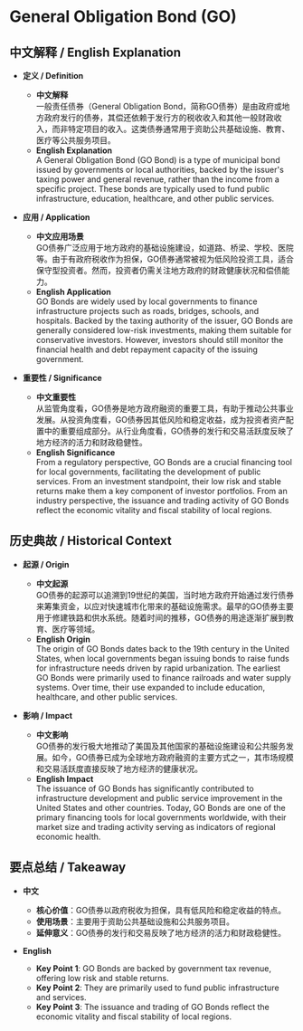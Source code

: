 # General Obligation Bond (GO)

## 中文解释 / English Explanation

* **定义 / Definition**  
  - **中文解释**  
    一般责任债券（General Obligation Bond，简称GO债券）是由政府或地方政府发行的债券，其偿还依赖于发行方的税收收入和其他一般财政收入，而非特定项目的收入。这类债券通常用于资助公共基础设施、教育、医疗等公共服务项目。  
  - **English Explanation**  
    A General Obligation Bond (GO Bond) is a type of municipal bond issued by governments or local authorities, backed by the issuer's taxing power and general revenue, rather than the income from a specific project. These bonds are typically used to fund public infrastructure, education, healthcare, and other public services.

* **应用 / Application**  
  - **中文应用场景**  
    GO债券广泛应用于地方政府的基础设施建设，如道路、桥梁、学校、医院等。由于有政府税收作为担保，GO债券通常被视为低风险投资工具，适合保守型投资者。然而，投资者仍需关注地方政府的财政健康状况和偿债能力。  
  - **English Application**  
    GO Bonds are widely used by local governments to finance infrastructure projects such as roads, bridges, schools, and hospitals. Backed by the taxing authority of the issuer, GO Bonds are generally considered low-risk investments, making them suitable for conservative investors. However, investors should still monitor the financial health and debt repayment capacity of the issuing government.

* **重要性 / Significance**  
  - **中文重要性**  
    从监管角度看，GO债券是地方政府融资的重要工具，有助于推动公共事业发展。从投资角度看，GO债券因其低风险和稳定收益，成为投资者资产配置中的重要组成部分。从行业角度看，GO债券的发行和交易活跃度反映了地方经济的活力和财政稳健性。  
  - **English Significance**  
    From a regulatory perspective, GO Bonds are a crucial financing tool for local governments, facilitating the development of public services. From an investment standpoint, their low risk and stable returns make them a key component of investor portfolios. From an industry perspective, the issuance and trading activity of GO Bonds reflect the economic vitality and fiscal stability of local regions.

## 历史典故 / Historical Context

* **起源 / Origin**  
  - **中文起源**  
    GO债券的起源可以追溯到19世纪的美国，当时地方政府开始通过发行债券来筹集资金，以应对快速城市化带来的基础设施需求。最早的GO债券主要用于修建铁路和供水系统。随着时间的推移，GO债券的用途逐渐扩展到教育、医疗等领域。  
  - **English Origin**  
    The origin of GO Bonds dates back to the 19th century in the United States, when local governments began issuing bonds to raise funds for infrastructure needs driven by rapid urbanization. The earliest GO Bonds were primarily used to finance railroads and water supply systems. Over time, their use expanded to include education, healthcare, and other public services.

* **影响 / Impact**  
  - **中文影响**  
    GO债券的发行极大地推动了美国及其他国家的基础设施建设和公共服务发展。如今，GO债券已成为全球地方政府融资的主要方式之一，其市场规模和交易活跃度直接反映了地方经济的健康状况。  
  - **English Impact**  
    The issuance of GO Bonds has significantly contributed to infrastructure development and public service improvement in the United States and other countries. Today, GO Bonds are one of the primary financing tools for local governments worldwide, with their market size and trading activity serving as indicators of regional economic health.

## 要点总结 / Takeaway

* **中文**  
  - **核心价值**：GO债券以政府税收为担保，具有低风险和稳定收益的特点。  
  - **使用场景**：主要用于资助公共基础设施和公共服务项目。  
  - **延伸意义**：GO债券的发行和交易反映了地方经济的活力和财政稳健性。  

* **English**  
  - **Key Point 1**: GO Bonds are backed by government tax revenue, offering low risk and stable returns.  
  - **Key Point 2**: They are primarily used to fund public infrastructure and services.  
  - **Key Point 3**: The issuance and trading of GO Bonds reflect the economic vitality and fiscal stability of local regions.